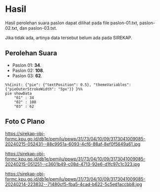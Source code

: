 # Hasil

Hasil perolehan suara paslon dapat dilihat pada file paslon-01.txt, paslon-02.txt, dan paslon-03.txt.

Jika tidak ada, artinya data tersebut belum ada pada SIREKAP.

## Perolehan Suara

 * Paslon 01: **34**.
 * Paslon 02: **108**.
 * Paslon 03: **62**.

```mermaid
%%{init: {"pie": {"textPosition": 0.5}, "themeVariables": {"pieOuterStrokeWidth": "5px"}} }%%
pie showData
    "01" : 34
    "02" : 108
    "03" : 62
```
## Foto C Plano

https://sirekap-obj-formc.kpu.go.id/db1e/pemilu/ppwp/31/73/04/10/09/3173041009085-20240215-052431--88c9951a-6093-4cf6-88af-8ef0f5649a61.jpg

https://sirekap-obj-formc.kpu.go.id/db1e/pemilu/ppwp/31/73/04/10/09/3173041009085-20240215-051251--c3601b49-c08d-4713-92e6-d1fc97c1c323.jpg

https://sirekap-obj-formc.kpu.go.id/db1e/pemilu/ppwp/31/73/04/10/09/3173041009085-20240214-223832--71480cf5-fba5-4cad-b622-5c5ed1accbb8.jpg
